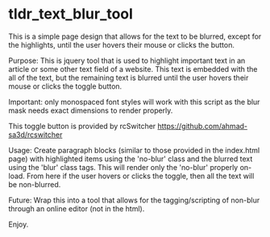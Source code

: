 # tldr_text_blur_tool
This is a simple page design that allows for the text to be blurred, except for the highlights, until the user hovers their mouse or clicks the button.

Purpose: This is jquery tool that is used to highlight important text in an article or some other text field of a website. This text is embedded with the all of the text, but the remaining text is blurred until the user hovers their mouse or clicks the toggle button. 

Important: only monospaced font styles will work with this script as the blur mask needs exact dimensions to render properly.

This toggle button is provided by rcSwitcher https://github.com/ahmad-sa3d/rcswitcher

Usage: Create paragraph blocks (similar to those provided in the index.html page) with highlighted items using the 'no-blur' class and the blurred text using the 'blur' class tags. 
This will render only the 'no-blur' properly on-load. 
From here if the user hovers or clicks the toggle, then all the text will be non-blurred. 

Future: Wrap this into a tool that allows for the tagging/scripting of non-blur through an online editor (not in the html).

Enjoy.
